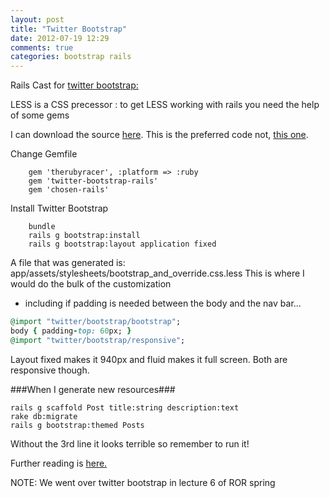 ```yaml
---
layout: post
title: "Twitter Bootstrap"
date: 2012-07-19 12:29
comments: true
categories: bootstrap rails
---
```


Rails Cast for [twitter bootstrap:](http://railscasts.com/episodes/328-twitter-bootstrap-basics)


LESS is a CSS precessor
:  to get LESS working with rails you need the help of some gems


I can download the source [here](https://github.com/seyhunak/twitter-bootstrap-rails). This is the preferred code not, [this one](https://github.com/twitter/bootstrap/).


Change Gemfile
```
    gem 'therubyracer', :platform => :ruby
    gem 'twitter-bootstrap-rails'
    gem 'chosen-rails'
```
Install Twitter Bootstrap
```
    bundle
    rails g bootstrap:install
    rails g bootstrap:layout application fixed
``` 

A file that was generated is: app/assets/stylesheets/bootstrap_and_override.css.less
This is where I would do the bulk of the customization
 - including if padding is needed between the body and the nav bar...

``` ruby For some padding at the top
@import "twitter/bootstrap/bootstrap";
body { padding-top: 60px; }
@import "twitter/bootstrap/responsive";
```

Layout fixed makes it 940px and fluid makes it full screen. Both are responsive though.

###When I generate new resources###
```
rails g scaffold Post title:string description:text
rake db:migrate
rails g bootstrap:themed Posts
```
Without the 3rd line it looks terrible so remember to run it!

Further reading is [here.](http://rubysource.com/twitter-bootstrap-less-and-sass-understanding-your-options-for-rails-3-1/)


NOTE: We went over twitter bootstrap in lecture 6 of ROR spring